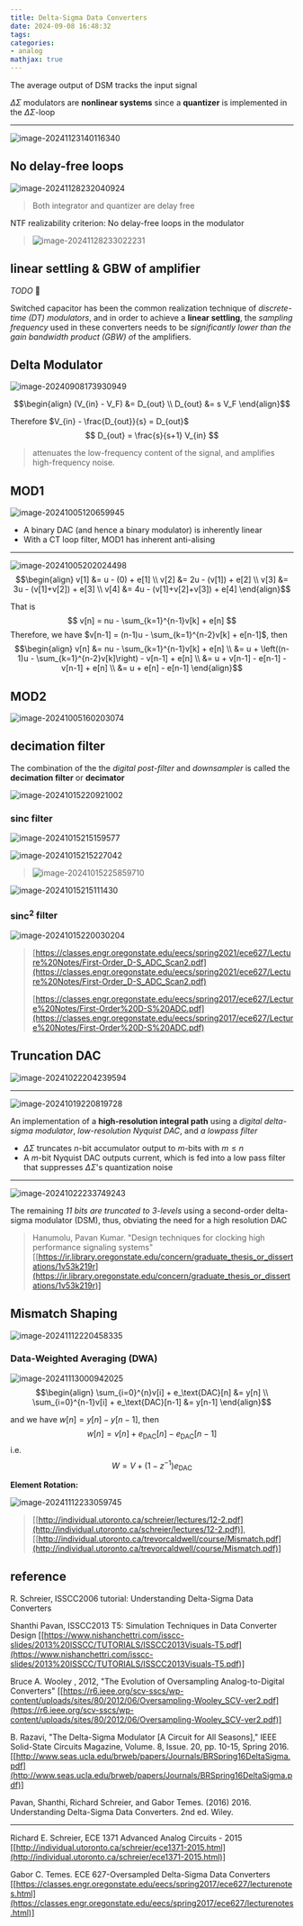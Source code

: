 ```yaml
---
title: Delta-Sigma Data Converters
date: 2024-09-08 16:48:32
tags:
categories:
- analog
mathjax: true
---
```




The average output of DSM tracks the input signal

$\Delta\Sigma$ modulators are **nonlinear systems** since a **quantizer** is implemented in the $\Delta\Sigma$-loop

---

![image-20241123140116340](delta-sigma/image-20241123140116340.png)



## No delay-free loops

![image-20241128232040924](delta-sigma/image-20241128232040924.png)

> Both integrator and quantizer are delay free  

NTF realizability criterion: No delay-free loops in the modulator



> ![image-20241128233022231](delta-sigma/image-20241128233022231.png)



## linear settling & GBW of amplifier

*TODO* &#128197;

Switched capacitor has been the common realization technique of *discrete-time (DT) modulators*, and in order to achieve a **linear settling**, the *sampling frequency* used in these converters needs to be *significantly lower than the gain bandwidth product (GBW) o*f the amplifiers. 



## Delta Modulator

![image-20240908173930949](delta-sigma/image-20240908173930949.png)

$$\begin{align}
(V_{in} - V_F) &= D_{out} \\
D_{out} &= s V_F
\end{align}$$

Therefore $V_{in} - \frac{D_{out}}{s} = D_{out}$
$$
D_{out} = \frac{s}{s+1} V_{in}
$$


> attenuates the low-frequency content of the signal, and amplifies high-frequency noise.



## MOD1

![image-20241005120659945](delta-sigma/image-20241005120659945.png)

- A binary DAC (and hence a binary modulator) is inherently linear
- With a CT loop filter, MOD1 has inherent anti-alising



---

![image-20241005202024498](delta-sigma/image-20241005202024498.png)
$$\begin{align}
v[1] &= u  - (0) + e[1] \\
v[2] &= 2u - (v[1]) + e[2] \\
v[3] &= 3u - (v[1]+v[2]) + e[3] \\
v[4] &= 4u - (v[1]+v[2]+v[3]) + e[4]
\end{align}$$

That is
$$
v[n] = nu - \sum_{k=1}^{n-1}v[k] + e[n]
$$
Therefore, we have $v[n-1] = (n-1)u - \sum_{k=1}^{n-2}v[k] + e[n-1]$, then
$$\begin{align}
v[n] &= nu - \sum_{k=1}^{n-1}v[k] + e[n] \\
&= u + \left((n-1)u - \sum_{k=1}^{n-2}v[k]\right) - v[n-1] + e[n] \\
&= u + v[n-1] - e[n-1]  -v[n-1] + e[n] \\
&= u + e[n] - e[n-1]
\end{align}$$



## MOD2

![image-20241005160203074](delta-sigma/image-20241005160203074.png)





## decimation filter

The combination of the the *digital post-filter* and *downsampler* is called the **decimation filter** or **decimator**

![image-20241015220921002](delta-sigma/image-20241015220921002.png)

###  $\text{sinc}$ filter



![image-20241015215159577](delta-sigma/image-20241015215159577.png)

![image-20241015215227042](delta-sigma/image-20241015215227042.png)

> ![image-20241015225859710](delta-sigma/image-20241015225859710.png)



![image-20241015215111430](delta-sigma/image-20241015215111430.png)



### $\text{sinc}^2$ filter

![image-20241015220030204](delta-sigma/image-20241015220030204.png)



> [https://classes.engr.oregonstate.edu/eecs/spring2021/ece627/Lecture%20Notes/First-Order_D-S_ADC_Scan2.pdf](https://classes.engr.oregonstate.edu/eecs/spring2021/ece627/Lecture%20Notes/First-Order_D-S_ADC_Scan2.pdf)
>
> [https://classes.engr.oregonstate.edu/eecs/spring2017/ece627/Lecture%20Notes/First-Order%20D-S%20ADC.pdf](https://classes.engr.oregonstate.edu/eecs/spring2017/ece627/Lecture%20Notes/First-Order%20D-S%20ADC.pdf)



## Truncation DAC

![image-20241022204239594](delta-sigma/image-20241022204239594.png)

---



![image-20241019220819728](delta-sigma/image-20241019220819728.png)

An implementation of a **high-resolution integral path** using a *digital delta-sigma modulator*, *low-resolution Nyquist DAC*, and *a lowpass filter*

- $\Delta \Sigma$ truncates $n$-bit accumulator output to $m$-bits with $m\le n$
- A $m$-bit Nyquist DAC outputs current, which is fed into a low pass filter that suppresses $\Delta \Sigma$'s quantization noise





---

![image-20241022233749243](delta-sigma/image-20241022233749243.png)



The remaining *11 bits are truncated to 3-levels* using a second-order delta-sigma modulator (DSM), thus, obviating the need for a high resolution DAC



> Hanumolu, Pavan Kumar. "Design techniques for clocking high performance signaling systems" [[https://ir.library.oregonstate.edu/concern/graduate_thesis_or_dissertations/1v53k219r](https://ir.library.oregonstate.edu/concern/graduate_thesis_or_dissertations/1v53k219r)]



## Mismatch Shaping

![image-20241112220458335](delta-sigma/image-20241112220458335.png)



### Data-Weighted Averaging (DWA)

![image-20241113000942025](delta-sigma/image-20241113000942025.png)
$$\begin{align}
\sum_{i=0}^{n}v[i] + e_\text{DAC}[n] &= y[n] \\
\sum_{i=0}^{n-1}v[i] + e_\text{DAC}[n-1] &= y[n-1]
\end{align}$$

and we have $w[n] = y[n] - y[n-1]$, then
$$
w[n] = v[n] + e_\text{DAC}[n] - e_\text{DAC}[n-1]
$$
i.e.
$$
W = V + (1-z^{-1})e_\text{DAC}
$$





**Element Rotation:**

![image-20241112233059745](delta-sigma/image-20241112233059745.png)



> [[http://individual.utoronto.ca/schreier/lectures/12-2.pdf](http://individual.utoronto.ca/schreier/lectures/12-2.pdf)], [[http://individual.utoronto.ca/trevorcaldwell/course/Mismatch.pdf](http://individual.utoronto.ca/trevorcaldwell/course/Mismatch.pdf)]



## reference

R. Schreier, ISSCC2006 tutorial: Understanding Delta-Sigma Data Converters

Shanthi Pavan, ISSCC2013 T5: Simulation Techniques in Data Converter Design [[https://www.nishanchettri.com/isscc-slides/2013%20ISSCC/TUTORIALS/ISSCC2013Visuals-T5.pdf](https://www.nishanchettri.com/isscc-slides/2013%20ISSCC/TUTORIALS/ISSCC2013Visuals-T5.pdf)]

Bruce A. Wooley , 2012, "The Evolution of Oversampling Analog-to-Digital Converters" [[https://r6.ieee.org/scv-sscs/wp-content/uploads/sites/80/2012/06/Oversampling-Wooley_SCV-ver2.pdf](https://r6.ieee.org/scv-sscs/wp-content/uploads/sites/80/2012/06/Oversampling-Wooley_SCV-ver2.pdf)]

B. Razavi, "The Delta-Sigma Modulator [A Circuit for All Seasons]," IEEE Solid-State Circuits Magazine, Volume. 8, Issue. 20, pp. 10-15, Spring 2016. [[http://www.seas.ucla.edu/brweb/papers/Journals/BRSpring16DeltaSigma.pdf](http://www.seas.ucla.edu/brweb/papers/Journals/BRSpring16DeltaSigma.pdf)]

Pavan, Shanthi, Richard Schreier, and Gabor Temes. (2016) 2016. Understanding Delta-Sigma Data Converters. 2nd ed. Wiley.

---

Richard E. Schreier, ECE 1371 Advanced Analog Circuits - 2015 [[http://individual.utoronto.ca/schreier/ece1371-2015.html](http://individual.utoronto.ca/schreier/ece1371-2015.html)]

Gabor C. Temes. ECE 627-Oversampled Delta-Sigma Data Converters [[https://classes.engr.oregonstate.edu/eecs/spring2017/ece627/lecturenotes.html](https://classes.engr.oregonstate.edu/eecs/spring2017/ece627/lecturenotes.html)]

